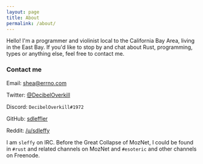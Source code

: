 ```yaml
---
layout: page
title: About
permalink: /about/
---
```


Hello! I'm a programmer and violinist local to the California Bay Area, living in the East Bay. If you'd like to stop by and chat about Rust, programming, types or anything else, feel free to contact me.

### Contact me

Email: [shea@errno.com](mailto:shea@errno.com)

Twitter: [@DecibelOverkill](https://www.twitter.com/DecibelOverkill)

Discord: `DecibelOverkill#1972`

GitHub: [sdleffler](https://github.com/sdleffler)

Reddit: [/u/sdleffy](https://www.reddit.com/u/sdleffy/)

I am `sleffy` on IRC. Before the Great Collapse of MozNet, I could be found in `#rust` and related channels on MozNet and `#esoteric` and other channels on Freenode.
